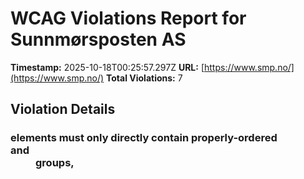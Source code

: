 # WCAG Violations Report for Sunnmørsposten AS

**Timestamp:** 2025-10-18T00:25:57.297Z
**URL:** [https://www.smp.no/](https://www.smp.no/)
**Total Violations:** 7

## Violation Details

### <dl> elements must only directly contain properly-ordered <dt> and <dd> groups, <script>, <template> or <div> elements

- **Impact:** serious
- **Description:** Ensure <dl> elements are structured correctly
- **Help URL:** https://dequeuniversity.com/rules/axe/4.10/definition-list?application=playwright
- **Tags:** cat.structure, wcag2a, wcag131, EN-301-549, EN-9.1.3.1
- **Count:** 2

#### Affected Elements:

- `.Credits:nth-child(2) > dl:nth-child(3)`
- `.Credits:nth-child(2) > dl:nth-child(4)`

### Frames must have an accessible name

- **Impact:** serious
- **Description:** Ensure <iframe> and <frame> elements have an accessible name
- **Help URL:** https://dequeuniversity.com/rules/axe/4.10/frame-title?application=playwright
- **Tags:** cat.text-alternatives, wcag2a, wcag412, section508, section508.22.i, TTv5, TT12.d, EN-301-549, EN-9.4.1.2
- **Count:** 1

#### Affected Elements:

- `#dakapo_postopbar`

### Heading levels should only increase by one

- **Impact:** moderate
- **Description:** Ensure the order of headings is semantically correct
- **Help URL:** https://dequeuniversity.com/rules/axe/4.10/heading-order?application=playwright
- **Tags:** cat.semantics, best-practice
- **Count:** 1

#### Affected Elements:

- `.gridfullsize.hot50.life20 > a > .text.t100 > h3`

### Main landmark should not be contained in another landmark

- **Impact:** moderate
- **Description:** Ensure the main landmark is at top level
- **Help URL:** https://dequeuniversity.com/rules/axe/4.10/landmark-main-is-top-level?application=playwright
- **Tags:** cat.semantics, best-practice
- **Count:** 98

#### Affected Elements:

- `.gridfullsize.hot50.life20 > a > .text.t100`
- `.Bundles:nth-child(1) > .OnePlusXTeasers.grid > .gridspotlight.card-size-large.hot60 > a > .text.t100`
- `.is-dark-skin.is-skin.life40 > a > .text.t100`
- `.Bundles:nth-child(1) > .OnePlusXTeasers.grid > .hot60.gridspotlightside.life20 > a > .text.t100`
- `.flipped.OnePlusXTeasers.grid:nth-child(1) > .hot50.gridspotlightside.life20 > a > .text.t100`
- `.flipped.OnePlusXTeasers.grid:nth-child(1) > .gridspotlight.card-size-large.life40 > a > .text.t100`
- `.opinion.hot50.life40 > a > .text.t100`
- `.breakingvarsel.is-aske-skin.is-skin > a > .text.t100`
- `.hot70.is-dark-skin.life60 > a > .text.t100`
- `.variant-a > a > .text.t100`
- `.OnePlusXTeasers.grid:nth-child(4) > .gridspotlight.card-size-large.life40 > a > .text.t100`
- `.OnePlusXTeasers.grid:nth-child(4) > .is-dark-skin-prefix-red.is-skin.life40 > a > .text.t100`
- `.OnePlusXTeasers.grid:nth-child(4) > .hot50.gridspotlightside.life20 > a > .text.t100`
- `.is-prefix-red-skin.life60.is-skin > a > .text.t100`
- `.breakingvarsel.is-dark-skin.hot50 > a > .text.t100`
- `.flipped.OnePlusXTeasers.grid:nth-child(5) > .life40.hot60.gridspotlightside > a > .text.t100`
- `.AdWithTeaser.grid:nth-child(6) > .hot40.gridtriple.life20 > a > .text.t100`
- `.ThreeTeasers.grid:nth-child(7) > .gridtriple.life40.hot60 > a > .text.t100`
- `.life60.hot30.gridtriple > a > .text.t100`
- `.ThreeTeasers.grid:nth-child(7) > .hot50.gridtriple.life20 > a > .text.t100`
- `.OnePlusXTeasers.grid:nth-child(8) > .is-prefix-red-skin.gridspotlight.card-size-large > a > .text.t100`
- `.OnePlusXTeasers.grid:nth-child(8) > .hot60.gridspotlightside.life20 > a > .text.t100`
- `.hot80.is-dark-skin-prefix-red.no-image > a > .text.t100`
- `.OnePlusXTeasers.grid:nth-child(8) > .hot30.gridspotlightside.life20 > a > .text.t100`
- `.no-image.life40.hot60 > a > .text.t100`
- `.life60.hot50.gridspotlight > a > .text.t100`
- `.flipped.OnePlusXTeasers.grid:nth-child(10) > .hot40.gridspotlightside.life20 > a > .text.t100`
- `.breakingvarsel.hot40.life40 > a > .text.t100`
- `.ThreeTeasers.grid:nth-child(13) > .gridtriple.life40.hot60 > a > .text.t100`
- `.hot80.gridtriple.life40 > a > .text.t100`
- `.ThreeTeasers.grid:nth-child(13) > .hot50.gridtriple.life20 > a > .text.t100`
- `.OnePlusXTeasers.grid:nth-child(15) > .hot50.gridspotlight.card-size-large > a > .text.t100`
- `.OnePlusXTeasers.grid:nth-child(15) > .life40.hot60.gridspotlightside:nth-child(2) > a > .text.t100`
- `.OnePlusXTeasers.grid:nth-child(15) > .opinion.life40.hot60 > a > .text.t100`
- `.OnePlusXTeasers.grid:nth-child(15) > .no-image.is-aske-skin.is-skin > a > .text.t100`
- `.AdWithTeaser.flipped.grid:nth-child(16) > .gridtriple.life40.hot60 > a > .text.t100`
- `.flipped.OnePlusXTeasers.grid:nth-child(17) > .hot50.life40.gridspotlightside > a > .text.t100`
- `.flipped.OnePlusXTeasers.grid:nth-child(17) > .gridspotlight.card-size-large.hot60 > a > .text.t100`
- `.flipped.OnePlusXTeasers.grid:nth-child(17) > .hot50.gridspotlightside.life20 > a > .text.t100`
- `.ThreeTeasers.grid:nth-child(18) > .is-dark-skin.is-skin.hot40 > a > .text.t100`
- `.ThreeTeasers.grid:nth-child(18) > .hot30.gridtriple.life20:nth-child(2) > a > .text.t100`
- `.hot30.gridtriple.life20:nth-child(3) > a > .text.t100`
- `.OnePlusXTeasers.grid:nth-child(20) > .life60.gridspotlight.card-size-large > a > .text.t100`
- `.OnePlusXTeasers.grid:nth-child(20) > .opinion.hot30.gridspotlightside > a > .text.t100`
- `.no-image.hot30.gridspotlightside > a > .text.t100`
- `.OnePlusXTeasers.grid:nth-child(20) > .life40.hot60.gridspotlightside > a > .text.t100`
- `.AdWithTeaser.grid:nth-child(21) > .hot40.gridtriple.life20 > a > .text.t100`
- `.flipped.OnePlusXTeasers.grid:nth-child(22) > .hot50.gridspotlightside.life20 > a > .text.t100`
- `.flipped.OnePlusXTeasers.grid:nth-child(22) > .gridspotlight.card-size-large.hot40 > a > .text.t100`
- `.flipped.OnePlusXTeasers.grid:nth-child(22) > .is-aske-skin.is-skin.life40 > a > .text.t100`
- `.flipped.OnePlusXTeasers.grid:nth-child(22) > .no-image.is-aske-skin.is-skin > a > .text.t100`
- `.hot50.gridtriple.life40 > a > .text.t100`
- `.ThreeTeasers.grid:nth-child(24) > .opinion.gridtriple.life40 > a > .text.t100`
- `.ThreeTeasers.grid:nth-child(24) > .is-aske-skin.is-skin.gridtriple > a > .text.t100`
- `.AdWithTeaser.flipped.grid:nth-child(25) > .gridtriple.life40.hot60 > a > .text.t100`
- `.OnePlusXTeasers.grid:nth-child(26) > .life60.gridspotlight.card-size-large > a > .text.t100`
- `.OnePlusXTeasers.grid:nth-child(26) > .opinion.hot30.gridspotlightside > a > .text.t100`
- `.OnePlusXTeasers.grid:nth-child(26) > .life40.hot60.gridspotlightside > a > .text.t100`
- `.flipped.OnePlusXTeasers.grid:nth-child(27) > .opinion.life40.hot60 > a > .text.t100`
- `.flipped.OnePlusXTeasers.grid:nth-child(27) > .gridspotlight.card-size-large.hot40 > a > .text.t100`
- `.flipped.OnePlusXTeasers.grid:nth-child(27) > .is-aske-skin.is-skin.hot60 > a > .text.t100`
- `.ThreeTeasers.grid:nth-child(29) > .opinion.hot30.gridtriple > a > .text.t100`
- `.ThreeTeasers.grid:nth-child(29) > .hot40.gridtriple.life20:nth-child(2) > a > .text.t100`
- `.ThreeTeasers.grid:nth-child(29) > .hot40.gridtriple.life20:nth-child(3) > a > .text.t100`
- `.OnePlusXTeasers.grid:nth-child(30) > .gridspotlight.card-size-large.hot40 > a > .text.t100`
- `.OnePlusXTeasers.grid:nth-child(30) > .hot30.gridspotlightside.life20 > a > .text.t100`
- `.OnePlusXTeasers.grid:nth-child(30) > .hot40.gridspotlightside.life20 > a > .text.t100`
- `.OnePlusXTeasers.grid:nth-child(30) > .no-image.is-aske-skin.is-skin > a > .text.t100`
- `.flipped.OnePlusXTeasers.grid:nth-child(33) > .hot50.gridspotlightside.life20 > a > .text.t100`
- `.flipped.OnePlusXTeasers.grid:nth-child(33) > .gridspotlight.card-size-large.hot40 > a > .text.t100`
- `.flipped.OnePlusXTeasers.grid:nth-child(33) > .hot40.gridspotlightside.life20 > a > .text.t100`
- `.flipped.OnePlusXTeasers.grid:nth-child(33) > .no-image.hot40.life40 > a > .text.t100`
- `.AdWithTeaser.grid:nth-child(34) > .hot40.gridtriple.life20 > a > .text.t100`
- `.opinion.hot40.gridtriple > a > .text.t100`
- `.is-dark-skin.no-image.is-skin > a > .text.t100`
- `.ThreeTeasers.grid:nth-child(35) > .hot40.gridtriple.life20:nth-child(3) > a > .text.t100`
- `.OnePlusXTeasers.grid:nth-child(37) > .gridspotlight.card-size-large.hot60 > a > .text.t100`
- `.hot30.life40.gridspotlightside > a > .text.t100`
- `.OnePlusXTeasers.grid:nth-child(37) > .hot30.gridspotlightside.life20 > a > .text.t100`
- `.AdWithTeaser.flipped.grid:nth-child(39) > .gridtriple.life40.hot60 > a > .text.t100`
- `.flipped.OnePlusXTeasers.grid:nth-child(40) > .life40.hot60.gridspotlightside > a > .text.t100`
- `.flipped.OnePlusXTeasers.grid:nth-child(40) > .gridspotlight.card-size-large.hot60 > a > .text.t100`
- `.hot70.life40.gridspotlightside > a > .text.t100`
- `.AdWithTeaser.grid:nth-child(41) > .hot40.gridtriple.life40 > a > .text.t100`
- `.ThreeTeasers.grid:nth-child(42) > .gridtriple.life40.hot60 > a > .text.t100`
- `.ThreeTeasers.grid:nth-child(42) > .opinion.hot30.gridtriple > a > .text.t100`
- `a[href$="snoe-i-vente"] > .text.t100`
- `.is-dark-skin-prefix-red.gridspotlight.card-size-large > a > .text.t100`
- `.OnePlusXTeasers.grid:nth-child(43) > .no-image.is-aske-skin.is-skin > a > .text.t100`
- `.OnePlusXTeasers.grid:nth-child(43) > .hot60.gridspotlightside.life20:nth-child(3) > a > .text.t100`
- `.OnePlusXTeasers.grid:nth-child(43) > .hot60.gridspotlightside.life20:nth-child(4) > a > .text.t100`
- `.flipped.OnePlusXTeasers.grid:nth-child(44) > .opinion.life40.hot60 > a > .text.t100`
- `.flipped.OnePlusXTeasers.grid:nth-child(44) > .is-prefix-red-skin.gridspotlight.card-size-large > a > .text.t100`
- `.flipped.OnePlusXTeasers.grid:nth-child(44) > .hot50.gridspotlightside.life20 > a > .text.t100`
- `.flipped.OnePlusXTeasers.grid:nth-child(44) > .no-image.is-aske-skin.is-skin > a > .text.t100`
- `.ThreeTeasers.grid:nth-child(45) > .hot40.gridtriple.life40:nth-child(1) > a > .text.t100`
- `.is-primary-skin > a > .text.t100`
- `.ThreeTeasers.grid:nth-child(45) > .hot40.gridtriple.life20 > a > .text.t100`

### Document should not have more than one main landmark

- **Impact:** moderate
- **Description:** Ensure the document has at most one main landmark
- **Help URL:** https://dequeuniversity.com/rules/axe/4.10/landmark-no-duplicate-main?application=playwright
- **Tags:** cat.semantics, best-practice
- **Count:** 1

#### Affected Elements:

- `.Layout`

### Landmarks should have a unique role or role/label/title (i.e. accessible name) combination

- **Impact:** moderate
- **Description:** Ensure landmarks are unique
- **Help URL:** https://dequeuniversity.com/rules/axe/4.10/landmark-unique?application=playwright
- **Tags:** cat.semantics, best-practice
- **Count:** 2

#### Affected Elements:

- `.top`
- `.Layout`

### Elements should not have tabindex greater than zero

- **Impact:** serious
- **Description:** Ensure tabindex attribute values are not greater than 0
- **Help URL:** https://dequeuniversity.com/rules/axe/4.10/tabindex?application=playwright
- **Tags:** cat.keyboard, best-practice
- **Count:** 2

#### Affected Elements:

- `.user`
- `.main`
